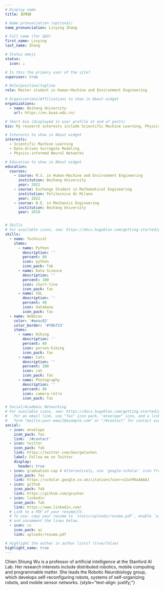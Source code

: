 ```yaml
---
# Display name
title: 张林颖

# Name pronunciation (optional)
name_pronunciation: Linying Zhang

# Full name (for SEO)
first_name: Linying
last_name: Zhang

# Status emoji
status:
  icon: ☕️

# Is this the primary user of the site?
superuser: true

# Role/position/tagline
role: Master student in Human-Machine and Environment Engineering

# Organizations/Affiliations to show in About widget
organizations:
  - name: Beihang University
    url: https://ev.buaa.edu.cn/

# Short bio (displayed in user profile at end of posts)
bio: My research interests include Scientific Machine Learning, Physics-informed Neural Networks, Data-driven Surrogate Modeling, Rarefied Gas Dynamics.

# Interests to show in About widget
interests:
  - Scientific Machine Learning
  - Data-driven Surrogate Modeling
  - Physics-informed Neural Networks

# Education to show in About widget
education:
  courses:
    - course: M.S. in Human-Machine and Environment Engineering
      institution: Beihang University
      year: 2022
    - course: Exchange Student in Mathematical Engineering
      institution: Politecnico di Milano
      year: 2022
    - course: B.E. in Mechanics Engineering
      institution: Beihang University
      year: 2018


# Skills
# For available icons, see: https://docs.hugoblox.com/getting-started/page-builder/#icons
skills:
  - name: Technical
    items:
      - name: Python
        description: ''
        percent: 80
        icon: python
        icon_pack: fab
      - name: Data Science
        description: ''
        percent: 100
        icon: chart-line
        icon_pack: fas
      - name: SQL
        description: ''
        percent: 40
        icon: database
        icon_pack: fas
  - name: Hobbies
    color: '#eeac02'
    color_border: '#f0bf23'
    items:
      - name: Hiking
        description: ''
        percent: 60
        icon: person-hiking
        icon_pack: fas
      - name: Cats
        description: ''
        percent: 100
        icon: cat
        icon_pack: fas
      - name: Photography
        description: ''
        percent: 80
        icon: camera-retro
        icon_pack: fas

# Social/Academic Networking
# For available icons, see: https://docs.hugoblox.com/getting-started/page-builder/#icons
#   For an email link, use "fas" icon pack, "envelope" icon, and a link in the
#   form "mailto:your-email@example.com" or "/#contact" for contact widget.
social:
  - icon: envelope
    icon_pack: fas
    link: '/#contact'
  - icon: twitter
    icon_pack: fab
    link: https://twitter.com/GeorgeCushen
    label: Follow me on Twitter
    display:
      header: true
  - icon: graduation-cap # Alternatively, use `google-scholar` icon from `ai` icon pack
    icon_pack: fas
    link: https://scholar.google.co.uk/citations?user=sIwtMXoAAAAJ
  - icon: github
    icon_pack: fab
    link: https://github.com/gcushen
  - icon: linkedin
    icon_pack: fab
    link: https://www.linkedin.com/
  # Link to a PDF of your resume/CV.
  # To use: copy your resume to `static/uploads/resume.pdf`, enable `ai` icons in `params.yaml`,
  # and uncomment the lines below.
  - icon: cv
    icon_pack: ai
    link: uploads/resume.pdf

# Highlight the author in author lists? (true/false)
highlight_name: true
---
```


Chien Shiung Wu is a professor of artificial intelligence at the Stanford AI Lab. Her research interests include distributed robotics, mobile computing and programmable matter. She leads the Robotic Neurobiology group, which develops self-reconfiguring robots, systems of self-organizing robots, and mobile sensor networks.
{style="text-align: justify;"}
